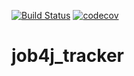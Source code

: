 [![Build Status](https://travis-ci.org/KirAlex008/job4j_tracker.svg?branch=master)](https://travis-ci.org/KirAlex008/job4j_tracker)
[![codecov](https://codecov.io/gh/KirAlex008/job4j_tracker/branch/master/graph/badge.svg)](https://codecov.io/gh/KirAlex008/job4j_tracker)

# job4j_tracker
